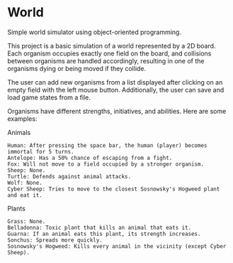# World
Simple world simulator using object-oriented programming.

This project is a basic simulation of a world represented by a 2D board. Each organism occupies exactly one field on the board, and collisions between organisms are handled accordingly, resulting in one of the organisms dying or being moved if they collide.

The user can add new organisms from a list displayed after clicking on an empty field with the left mouse button. Additionally, the user can save and load game states from a file.

Organisms have different strengths, initiatives, and abilities. Here are some examples:

Animals

    Human: After pressing the space bar, the human (player) becomes immortal for 5 turns.
    Antelope: Has a 50% chance of escaping from a fight.
    Fox: Will not move to a field occupied by a stronger organism.
    Sheep: None.
    Turtle: Defends against animal attacks.
    Wolf: None.
    Cyber Sheep: Tries to move to the closest Sosnowsky's Hogweed plant and eat it.

Plants

    Grass: None.
    Belladonna: Toxic plant that kills an animal that eats it.
    Guarna: If an animal eats this plant, its strength increases.
    Sonchus: Spreads more quickly.
    Sosnowsky's Hogweed: Kills every animal in the vicinity (except Cyber Sheep).

